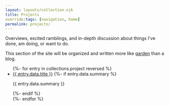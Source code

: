 ```yaml
---
layout: layouts/collection.njk
title: Projects
override:tags: [navigation, home]
permalink: projects/
---
```


<p>
Overviews, excited ramblings, and in-depth discussion about things I've done, am doing, or want to do.
</p>

<p>
This section of the site will be organized and written more like <a href="https://www.technologyreview.com/2020/09/03/1007716/digital-gardens-let-you-cultivate-your-own-little-bit-of-the-internet/">garden</a> than a blog.
</p>

<ul class=summary-directory>
{%- for entry in collections.project reversed %}
<li>
  <a href="{{ entry.page.url }}">{{ entry.data.title }}</a>
  {%- if entry.data.summary %}
  <p>
    {{ entry.data.summary }}
  </p>
  {%- endif %}
</li>
{%- endfor %}
</ul>
